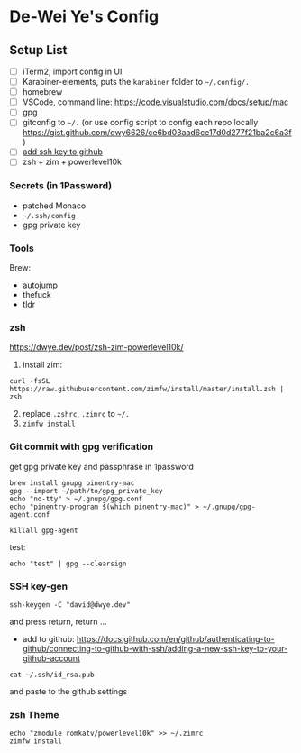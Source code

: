 # De-Wei Ye's Config

## Setup List

- [ ] iTerm2, import config in UI
- [ ] Karabiner-elements, puts the `karabiner` folder to `~/.config/.`
- [ ] homebrew
- [ ] VSCode, command line: https://code.visualstudio.com/docs/setup/mac
- [ ] gpg
- [ ] gitconfig to `~/.` (or use config script to config each repo locally https://gist.github.com/dwy6626/ce6bd08aad6ce17d0d277f21ba2c6a3f)
- [ ] [add ssh key to github](#ssh-key-gen)
- [ ] zsh + zim + powerlevel10k

### Secrets (in 1Password)

- patched Monaco
- `~/.ssh/config`
- gpg private key

### Tools

Brew:

- autojump
- thefuck
- tldr

### zsh

https://dwye.dev/post/zsh-zim-powerlevel10k/

1. install zim:

```
curl -fsSL https://raw.githubusercontent.com/zimfw/install/master/install.zsh | zsh
```

2. replace `.zshrc`, `.zimrc` to  `~/.`
3. `zimfw install`

### Git commit with gpg verification

get gpg private key and passphrase in 1password

```
brew install gnupg pinentry-mac
gpg --import ~/path/to/gpg_private_key
echo "no-tty" > ~/.gnupg/gpg.conf
echo "pinentry-program $(which pinentry-mac)" > ~/.gnupg/gpg-agent.conf

killall gpg-agent
```

test:

```
echo "test" | gpg --clearsign
```

### SSH key-gen

```
ssh-keygen -C "david@dwye.dev"
```

and press return, return ...

- add to github: https://docs.github.com/en/github/authenticating-to-github/connecting-to-github-with-ssh/adding-a-new-ssh-key-to-your-github-account

```
cat ~/.ssh/id_rsa.pub
```

and paste to the github settings

### zsh Theme

```
echo "zmodule romkatv/powerlevel10k" >> ~/.zimrc
zimfw install
```
